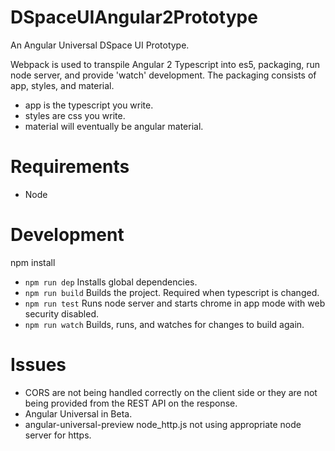 # DSpaceUIAngular2Prototype

An Angular Universal DSpace UI Prototype. 

Webpack is used to transpile Angular 2 Typescript into es5, packaging, run node server, and provide 'watch' development. 
The packaging consists of app, styles, and material. 

 - app is the typescript you write. 
 - styles are css you write. 
 - material will eventually be angular material.

# Requirements

 - Node
 
# Development

npm install

 - `npm run dep` Installs global dependencies.
 - `npm run build` Builds the project. Required when typescript is changed.
 - `npm run test` Runs node server and starts chrome in app mode with web security disabled.
 - `npm run watch` Builds, runs, and watches for changes to build again.
 
# Issues

 - CORS are not being handled correctly on the client side or they are not being provided from the REST API on the response.
 - Angular Universal in Beta.
 - angular-universal-preview node_http.js not using appropriate node server for https.
